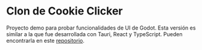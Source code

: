 # Clon de Cookie Clicker
Proyecto demo para probar funcionalidades de UI de Godot. Esta versión es similar a la que fue desarrollada con Tauri, React y TypeScript. Pueden encontrarla en este [repositorio](https://github.com/maxwellnewage/tauri-clicker).